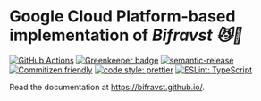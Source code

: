 # Google Cloud Platform-based implementation of _Bifravst :smirk_cat::rainbow:_

[![GitHub Actions](https://github.com/Bifravst/gcp/workflows/Test%20and%20Release/badge.svg)](https://github.com/Bifravst/gcp/actions)
[![Greenkeeper badge](https://badges.greenkeeper.io/Bifravst/gcp.svg)](https://greenkeeper.io/)
[![semantic-release](https://img.shields.io/badge/%20%20%F0%9F%93%A6%F0%9F%9A%80-semantic--release-e10079.svg)](https://github.com/semantic-release/semantic-release)
[![Commitizen friendly](https://img.shields.io/badge/commitizen-friendly-brightgreen.svg)](http://commitizen.github.io/cz-cli/)
[![code style: prettier](https://img.shields.io/badge/code_style-prettier-ff69b4.svg)](https://github.com/prettier/prettier/)
[![ESLint: TypeScript](https://img.shields.io/badge/ESLint-TypeScript-blue.svg)](https://github.com/typescript-eslint/typescript-eslint)

Read the documentation at https://bifravst.github.io/.
